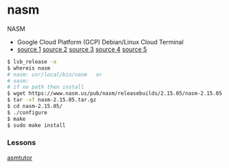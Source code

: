 # nasm
NASM

* Google Cloud Platform (GCP) Debian/Linux Cloud Terminal
* [source 1](https://www.youtube.com/watch?v=_JG4b7E_6-E) [source 2](https://www.youtube.com/watch?v=hBhaaOwuocU&list=RDCMUCYXWGO7hi4McH2qRLWq1dIQ&index=2) [source 3](https://ccm.net/faq/1559-compiling-an-assembly-program-with-nasm) [source 4](https://www.youtube.com/watch?v=A9jFiN7CzaE&list=PLCLxMnnAnGilzQsaxj507_p_7nCWT_Qe-) [source 5](https://www.youtube.com/watch?v=UYLA_fFdciA)

```bash
$ lsb_release -a
$ whereis nasm
# nasm: usr/local/bin/nasm   or
# nasm:
# if no path then install
$ wget https://www.nasm.us/pub/nasm/releasebuilds/2.15.05/nasm-2.15.05.tar.gz
$ tar -xf nasm-2.15.05.tar.gz
$ cd nasm-2.15.05/
$ ./configure
$ make
$ sudo make install
```

### Lessons
[asmtutor](https://asmtutor.com/#lesson1)
